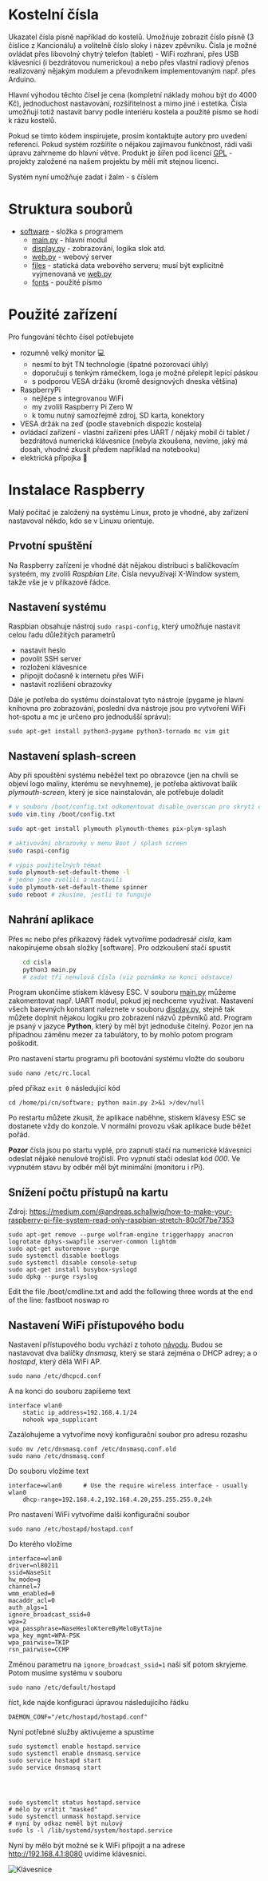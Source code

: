 Kostelní čísla
=========================
Ukazatel čísla písně například do kostelů. Umožńuje zobrazit číslo písně (3 číslice z Kancionálu) a volitelně číslo sloky i název zpěvníku. Čísla je možné ovládat přes libovolný chytrý telefon (tablet) - WiFi rozhraní, přes USB klávesnici (i bezdrátovou numerickou) a nebo přes vlastní radiový přenos realizovaný nějakým modulem a převodníkem implementovaným např. přes Arduino.

Hlavní výhodou těchto čísel je cena (kompletní náklady mohou být do 4000 Kč), jednoduchost nastavování, rozšířitelnost a mimo jiné i estetika. Čísla umožňují totiž nastavit barvy podle interiéru kostela a použité písmo se hodí k rázu kostelů.

Pokud se tímto kódem inspirujete, prosím kontaktujte autory pro uvedení referencí. Pokud systém rozšíříte o nějakou zajímavou funkčnost, rádi vaši úpravu zahrneme do hlavní větve. Produkt je šířen pod licencí [GPL](LICENSE) - projekty založené na našem projektu by měli mít stejnou licenci.

Systém nyní umožňuje zadat i žalm - s číslem 


Struktura souborů
============================
 - [software](software) - složka s programem
   - [main.py](software/main.py) - hlavní modul
   - [display.py](software/display.py) - zobrazování, logika slok atd.
   - [web.py](software/web.py) - webový server
   - [files](software/files) - statická data webového serveru; musí být explicitně vyjmenovaná ve [web.py](software/web.py)
   - [fonts](software/fonts) - použité písmo

Použité zařízení
==============================
Pro fungování těchto čísel potřebujete
 - rozumně velký monitor :computer:
    - nesmí to být TN technologie (špatné pozorovací úhly)
    - doporučuji s tenkým rámečkem, loga je možné přelepit lepící páskou
    - s podporou VESA držáku (kromě designových dneska většina)
 - RaspberryPi 
    - nejlépe s integrovanou WiFi
    - my zvolili Raspberry Pi Zero W
    - k tomu nutný samozřejmě zdroj, SD karta, konektory
 - VESA držák na zeď (podle stavebních dispozic kostela)
 - ovládací zařízení - vlastní zařízení přes UART / nějaký mobil či tablet / bezdrátová numerická klávesnice (nebyla zkoušena, nevíme, jaký má dosah, vhodné zkusit předem například na notebooku)
  - elektrická přípojka :electric_plug:

Instalace Raspberry
===============================
Malý počítač je založený na systému Linux, proto je vhodné, aby zařízení nastavoval někdo, kdo se v Linuxu orientuje.

Prvotní spuštění
---------------------
Na Raspberry zařízení je vhodné dát nějakou distribuci s baličkovacím systeém, my zvolili *Raspbian Lite*. Čísla nevyužívají X-Window system, takže vše je v příkazové řádce.

Nastavení systému
---------------------
Raspbian obsahuje nástroj ``sudo raspi-config``, který umožňuje nastavit celou řadu důležitých parametrů

  - nastavit heslo
  - povolit SSH server
  - rozložení klávesnice
  - připojit dočasně k internetu přes WiFi
  - nastavit rozlišení obrazovky

Dále je potřeba do systému doinstalovat tyto nástroje (pygame je hlavní knihovna pro zobrazování, poslední dva nástroje jsou pro vytvoření WiFi hot-spotu a mc je určeno pro jednodušší správu):


    sudo apt-get install python3-pygame python3-tornado mc vim git
    

Nastavení splash-screen
-----------------
Aby při spouštění systému neběžel text po obrazovce (jen na chvíli se objeví logo maliny, kterému se nevyhneme), je potřeba aktivovat balík *plymouth-screen*, který je sice nainstalován, ale potřebuje doladit


```bash
# v souboru /boot/config.txt odkomentovat disable_overscan pro skrytí černých okrajů
sudo vim.tiny /boot/config.txt

sudo apt-get install plymouth plymouth-themes pix-plym-splash

# aktivování obrazovky v menu Boot / splash screen
sudo raspi-config

# výpis použitelných témat
sudo plymouth-set-default-theme -l
# jedno jsme zvolili a nastavili
sudo plymouth-set-default-theme spinner
sudo reboot # zkusíme, jestli to funguje
```

Nahrání aplikace
----------
Přes `mc` nebo přes příkazový řádek vytvoříme podadresář *cisla*, kam nakopírujeme obsah složky [software]. Pro odzkoušení stačí spustit

```bash
    cd cisla
    python3 main.py
    # zadat tři nenulová čísla (viz poznámka na konci odstavce)
```

Program ukončíme stiskem klávesy ESC. V souboru [main.py](software/main.py) můžeme zakomentovat např. UART modul, pokud jej nechceme využivat. Nastavení všech barevných konstant naleznete v souboru [display.py](software/display.py), stejně tak můžete doplnit nějakou logiku pro zobrazení názvů zpěvníků atd. Program je psaný v jazyce **Python**, který by měl být jednoduše čitelný. Pozor jen na případnou záměnu mezer za tabulátory, to by mohlo potom program poškodit.

Pro nastavení startu programu při bootování systému vložte do souboru
  
    sudo nano /etc/rc.local

před příkaz `exit 0` následující kód
     
    cd /home/pi/cn/software; python main.py 2>&1 >/dev/null

Po restartu můžete zkusit, že aplikace naběhne, stiskem klávesy ESC se dostanete vždy do konzole. V normální provozu však aplikace bude běžet pořád.

**Pozor** čísla jsou po startu vyplé, pro zapnutí stačí na numerické klávesnici odeslat nějaké nenulové trojčíslí. Pro vypnutí stačí odeslat kód *000*. Ve vypnutém stavu by odběr měl být minimální (monitoru i rPi).


Snížení počtu přístupů na kartu
-------------
Zdroj: https://medium.com/@andreas.schallwig/how-to-make-your-raspberry-pi-file-system-read-only-raspbian-stretch-80c0f7be7353

    sudo apt-get remove --purge wolfram-engine triggerhappy anacron logrotate dphys-swapfile xserver-common lightdm
    sudo apt-get autoremove --purge
    sudo systemctl disable bootlogs
    sudo systemctl disable console-setup
    sudo apt-get install busybox-syslogd
    sudo dpkg --purge rsyslog

Edit the file /boot/cmdline.txt and add the following three words at the end of the line: fastboot noswap ro

Nastavení WiFi přístupového bodu
-----------
Nastavení přístupového bodu vychází z tohoto [návodu](https://www.raspberrypi.org/documentation/configuration/wireless/access-point.md). Budou se nastavovat dva balíčky *dnsmasq*, který se stará zejména o DHCP adrey; a o *hostapd*, který dělá WiFi AP.

    sudo nano /etc/dhcpcd.conf

A na konci do souboru zapíšeme text

    interface wlan0
        static ip_address=192.168.4.1/24
        nohook wpa_supplicant

Zazálohujeme a vytvoříme nový konfigurační soubor pro adresu rozashu

    sudo mv /etc/dnsmasq.conf /etc/dnsmasq.conf.old
    sudo nano /etc/dnsmasq.conf

Do souboru vložíme text

    interface=wlan0      # Use the require wireless interface - usually wlan0  
        dhcp-range=192.168.4.2,192.168.4.20,255.255.255.0,24h

Pro nastavení WiFi vytvoříme další konfigurační soubor
   
    sudo nano /etc/hostapd/hostapd.conf

Do kterého vložíme

```config
interface=wlan0
driver=nl80211
ssid=NaseSit
hw_mode=g
channel=7
wmm_enabled=0
macaddr_acl=0
auth_algs=1
ignore_broadcast_ssid=0
wpa=2
wpa_passphrase=NaseHesloKtereByMeloBytTajne
wpa_key_mgmt=WPA-PSK
wpa_pairwise=TKIP
rsn_pairwise=CCMP
```

Změnou parametru na `ignore_broadcast_ssid=1` naši síť potom skryjeme. Potom musíme systému v souboru 
     
    sudo nano /etc/default/hostapd

říct, kde najde konfiguraci úpravou následujícího řádku

    DAEMON_CONF="/etc/hostapd/hostapd.conf"

Nyní potřebné služby aktivujeme a spustíme

    sudo systemctl enable hostapd.service
    sudo systemctl enable dnsmasq.service
    sudo service hostapd start
    sudo service dnsmasq start




    sudo systemclt status hostapd.service
    # mělo by vrátit "masked"
    sudo systemctl unmask hostapd.service
    # nyní by odkaz neměl být nulový
    sudo ls -l /lib/systemd/system/hostapd.service

Nyní by mělo být možné se k WiFi připojit a na adrese http://192.168.4.1:8080  uvidíme klávesnici.

![Klávesnice](img/klavesnice.png)


